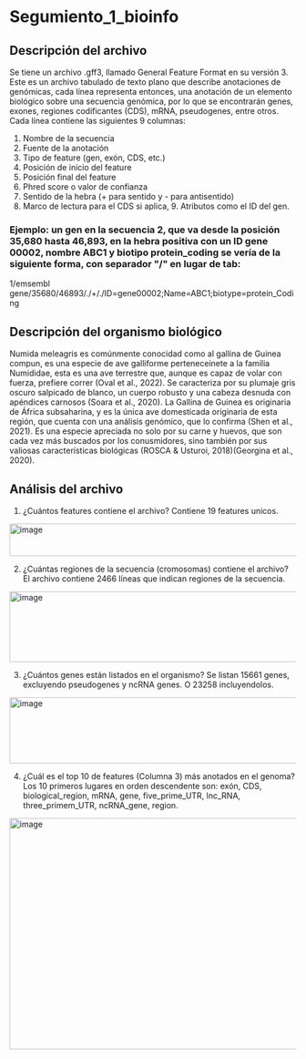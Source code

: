 # Segumiento_1_bioinfo

## Descripción del archivo
Se tiene un archivo .gff3, llamado General Feature Format en su versión 3. Este es un archivo tabulado de texto plano que describe anotaciones de genómicas, cada línea representa entonces, una anotación de un elemento biológico sobre una secuencia genómica, por lo que se encontrarán genes, exones, regiones codificantes (CDS), mRNA, pseudogenes, entre otros.
Cada línea contiene las siguientes 9 columnas: 
1. Nombre de la secuencia
2. Fuente de la anotación
3. Tipo de feature (gen, exón, CDS, etc.)
4. Posición de inicio del feature
5. Posición final del feature
6. Phred score o valor de confianza
7. Sentido de la hebra (+ para sentido y - para antisentido)
8. Marco de lectura para el CDS si aplica, 9. Atributos como el ID del gen.
### Ejemplo: un gen en la secuencia 2, que va desde la posición 35,680 hasta 46,893, en la hebra positiva con un ID gene 00002, nombre ABC1 y biotipo protein_coding se vería de la siguiente forma, con separador "/" en lugar de tab:
1/emsembl gene/35680/46893/./+/./ID=gene00002;Name=ABC1;biotype=protein_Coding

## Descripción del organismo biológico
Numida meleagris es comúnmente conocidad como al gallina de Guinea compun, es una especie de ave galliforme perteneceinete a la familia Numididae, esta es una ave terrestre que, aunque es capaz de volar con fuerza, prefiere correr (Oval et al., 2022). Se caracteriza por su plumaje gris oscuro salpicado de blanco, un cuerpo robusto y una cabeza desnuda con apéndices carnosos (Soara et al., 2020). La Gallina de Guinea es originaria de África subsaharina, y es la única ave domesticada originaria de esta región, que cuenta con una análisis genómico, que lo confirma (Shen et al., 2021). Es una especie apreciada no solo por su carne y huevos, que son cada vez más buscados por los conusmidores, sino también por sus valiosas características biológicas (ROSCA & Usturoi, 2018)(Georgina et al., 2020). 

## Análisis del archivo
1. ¿Cuántos features contiene el archivo?
Contiene 19 features unicos.
<img width="793" height="57" alt="image" src="https://github.com/user-attachments/assets/78fcfff8-0079-4cf0-8f22-32a4c246eb1d" />

2. ¿Cuántas regiones de la secuencia (cromosomas) contiene el archivo?
El archivo contiene 2466 líneas que indican regiones de la secuencia.
<img width="727" height="124" alt="image" src="https://github.com/user-attachments/assets/e058b43b-4687-442f-a08e-afb8aa85b03a" />

3. ¿Cuántos genes están listados en el organismo?
Se listan 15661 genes, excluyendo pseudogenes y ncRNA genes. O 23258 incluyendolos.
<img width="591" height="116" alt="image" src="https://github.com/user-attachments/assets/86359be3-4919-4023-ae1b-b27bb2aca254" />

4. ¿Cuál es el top 10 de features (Columna 3) más anotados en el genoma?
Los 10 primeros lugares en orden descendente son: exón, CDS, biological_region, mRNA, gene, five_prime_UTR, lnc_RNA, three_primem_UTR, ncRNA_gene, region.
<img width="830" height="406" alt="image" src="https://github.com/user-attachments/assets/a887db46-52a2-43f4-a37a-5dd46bbcf3cf" />
